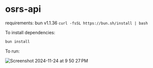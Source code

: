 # osrs-api

requirements: bun v1.1.36
`curl -fsSL https://bun.sh/install | bash`

To install dependencies:

```bash
bun install
```

To run:

![Screenshot 2024-11-24 at 9 50 27 PM](https://github.com/user-attachments/assets/dd92062a-2182-43b9-9fae-032e4b59b194)
